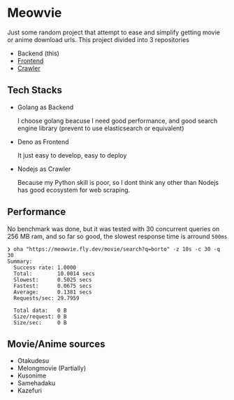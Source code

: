 # Meowvie

Just some random project that attempt to ease and simplify getting movie or
anime download urls. This project divided into 3 repositories

- Backend (this)
- [Frontend](https://github.com/falentio/meowvie-frontend)
- [Crawler](https://github.com/falentio/meowvie-collector)

## Tech Stacks

- Golang as Backend

  I choose golang beacuse I need good performance, and good search engine
  library (prevent to use elasticsearch or equivalent)

- Deno as Frontend

  It just easy to develop, easy to deploy

- Nodejs as Crawler

  Because my Python skill is poor, so I dont think any other than Nodejs has
  good ecosystem for web scraping.

## Performance

No benchmark was done, but it was tested with 30 concurrent queries on 256 MB
ram, and so far so good, the slowest response time is arround `500ms`

```
❯ oha "https://meowvie.fly.dev/movie/search?q=borto" -z 10s -c 30 -q 30
Summary:
  Success rate: 1.0000
  Total:        10.0014 secs
  Slowest:      0.5025 secs
  Fastest:      0.0675 secs
  Average:      0.1381 secs
  Requests/sec: 29.7959

  Total data:   0 B
  Size/request: 0 B
  Size/sec:     0 B
```

## Movie/Anime sources

- Otakudesu
- Melongmovie (Partially)
- Kusonime
- Samehadaku
- Kazefuri
